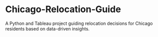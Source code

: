 # Chicago-Relocation-Guide
A Python and Tableau project guiding relocation decisions for Chicago residents based on data-driven insights.
